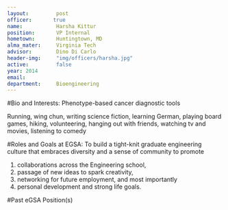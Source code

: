 ```yaml
---
layout:     	post
officer:       true
name:      		Harsha Kittur
position: 		VP Internal
hometown: 		Huntingtown, MD
alma_mater: 	Virginia Tech
advisor: 		Dino Di Carlo
header-img: 	"img/officers/harsha.jpg"
active: 		false
year: 2014
email: 			
department: 	Bioengineering
---
```


#Bio and Interests:
Phenotype-based cancer diagnostic tools

Running, wing chun, writing science fiction, learning German, playing board games, hiking, volunteering, hanging out with friends, watching tv and movies, listening to comedy

#Roles and Goals at EGSA:
To build a tight-knit graduate engineering culture that embraces diversity and a sense of community to promote 

1. collaborations across the Engineering school, 
2. passage of new ideas to spark creativity, 
3. networking for future employment, and most importantly
4. personal development and strong life goals.

#Past eGSA Position(s)
